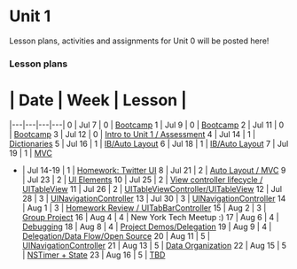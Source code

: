 # Unit 1

Lesson plans, activities and assignments for Unit 0 will be posted here!

### Lesson plans

 # |  Date | Week | Lesson |
|---|---|---|---|
 0 | Jul 7 | 0 | [Bootcamp](https://github.com/accesscode-2-2/unit-1/blob/master/lessons/week-0/2015_07_07.md)
 1 | Jul 9 | 0 | [Bootcamp](https://github.com/accesscode-2-2/unit-1/blob/master/lessons/week-0/2015_07_09.md)
 2 | Jul 11 | 0 | [Bootcamp](https://github.com/accesscode-2-2/unit-1/blob/master/lessons/week-0/2015_07_11.md)
 3 | Jul 12 | 0 | [Intro to Unit 1 / Assessment](https://github.com/accesscode-2-2/unit-1/blob/master/lessons/week-0/2015_07_12.md)
 4 | Jul 14 | 1 | [Dictionaries](https://github.com/accesscode-2-2/unit-1/blob/master/lessons/week-1/2015_07_14.md)
5 | Jul 16 | 1 | [IB/Auto Layout](https://github.com/accesscode-2-2/unit-1/blob/master/lessons/week-1/2015_07_16.md)
6 | Jul 18 | 1 | [IB/Auto Layout](https://github.com/accesscode-2-2/unit-1/blob/master/lessons/week-1/2015_07_18.md)
7 | Jul 19 | 1 | [MVC](https://github.com/accesscode-2-2/unit-1/blob/master/lessons/week-1/2015_07_18.md)
- | Jul 14-19 | 1 | [Homework: Twitter UI](https://github.com/accesscode-2-2/unit-1-hw-week-0)
8 | Jul 21 | 2 | [Auto Layout / MVC](https://github.com/accesscode-2-2/unit-1/blob/master/lessons/week-2/2015_07_21.md)
9 | Jul 23 | 2 | [UI Elements](https://github.com/accesscode-2-2/unit-1/blob/master/lessons/week-2/2015_07_23.md)
10 | Jul 25 | 2 | [View controller lifecycle / UITableView](https://github.com/accesscode-2-2/unit-1/blob/master/lessons/week-2/2015_07_25.md)
11 | Jul 26 | 2 | [UITableViewController/UITableView](https://github.com/accesscode-2-2/unit-1/blob/master/lessons/week-2/2015_07_26.md)
12 | Jul 28 | 3 | [UINavigationController](https://github.com/accesscode-2-2/unit-1/blob/master/lessons/week-3/2015_07_28.md)
13 | Jul 30 | 3 | [UINavigationController](https://github.com/accesscode-2-2/unit-1/blob/master/lessons/week-3/2015_07_30.md)
14 | Aug 1 | 3 | [Homework Review / UITabBarController](https://github.com/accesscode-2-2/unit-1/blob/master/lessons/week-3/2015_07_30.md)
15 | Aug 2 | 3 | [Group Project](https://github.com/accesscode-2-2/character-generator)
16 | Aug 4 | 4 | New York Tech Meetup :)
17 | Aug 6 | 4 | [Debugging](https://github.com/accesscode-2-2/unit-1/blob/master/lessons/week-4/2015_08_06.md)
18 | Aug 8 | 4 | [Project Demos/Delegation](https://github.com/accesscode-2-2/unit-1/blob/master/lessons/week-4/2015_08_08.md)
19 | Aug 9 | 4 | [Delegation/Data Flow/Open Source](https://github.com/accesscode-2-2/unit-1/blob/master/lessons/week-4/2015_08_09.md)
20 | Aug 11 | 5 | [UINavigationController](https://github.com/accesscode-2-2/unit-1/blob/master/lessons/week-5/2015_08_11.md)
21 | Aug 13 | 5 | [Data Organization](https://github.com/accesscode-2-2/unit-1/blob/master/lessons/week-5/2015_08_13.md)
22 | Aug 15 | 5 | [NSTimer + State](https://github.com/accesscode-2-2/unit-1/blob/master/lessons/week-5/2015_08_15.md)
23 | Aug 16 | 5 | [TBD](https://github.com/accesscode-2-2/unit-1/blob/master/lessons/week-5/2015_08_16.md)

